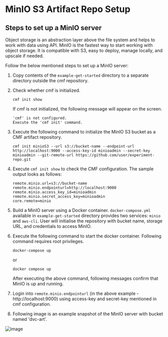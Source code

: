 # MinIO S3 Artifact Repo Setup
## Steps to set up a MinIO server
Object storage is an abstraction layer above the file system and helps to work with data using API.
MinIO is the fastest way to start working with object storage.
It is compatible with S3, easy to deploy, manage locally, and upscale if needed.

Follow the below mentioned steps to set up a MinIO server:

1. Copy contents of the `example-get-started` directory to a separate directory outside the cmf repository.


2. Check whether cmf is initialized.
   ```
   cmf init show
   ```
   If cmf is not initialized, the following message will appear on the screen.
   ```
   'cmf' is not configured.
   Execute the 'cmf init' command.
   ```

3.  Execute the following command to initialize the MinIO S3 bucket as a CMF artifact repository.
    ```
    cmf init minioS3 --url s3://bucket-name --endpoint-url http://localhost:9000 --access-key-id minioadmin --secret-key   minioadmin --git-remote-url https://github.com/user/experiment-repo.git
    ```

4. Execute `cmf init show` to check the CMF configuration. The sample output looks as follows:
   ```
   remote.minio.url=s3://bucket-name
   remote.minio.endpointurl=http://localhost:9000
   remote.minio.access_key_id=minioadmin
   remote.minio.secret_access_key=minioadmin
   core.remote=minio
   ```

5. Build a MinIO server using a Docker container. `docker-compose.yml` available in `example-get-started` directory provides two services: `minio` and `aws-cli`.
   User will initialise the repository with bucket name, storage URL, and credentials to access MinIO.
6. Execute the following command to start the docker container. Following command requires root privileges.
   ```
   docker-compose up
   ```
   or
   ```
   docker compose up
   ```
   After executing the above command, following messages confirm that MinIO is up and running.

7. Login into `remote.minio.endpointurl` (in the above example - http://localhost:9000) using access-key and secret-key mentioned in cmf configuration.

8. Following image is an example snapshot of the MinIO server with bucket named 'dvc-art'.

![image](https://miro.medium.com/max/1100/1*sIOUllU2O6YGdT7ARoY-xw.webp)
